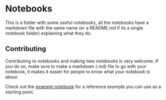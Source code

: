 # Notebooks

This is a folder with some useful notebooks, all the notebooks have a markdown
file with the same name (or a README.md if its a single notebook folder)
explaining what they do.

## Contributing

Contributing to notebooks and making new notebooks is very welcome. If you do
so, make sure to make a markdown (.md) file to go with your notebook, it makes
it easier for people to know what your notebook is about.

Check out the [example notebook](example/) for a reference example you can use
as a starting point.
